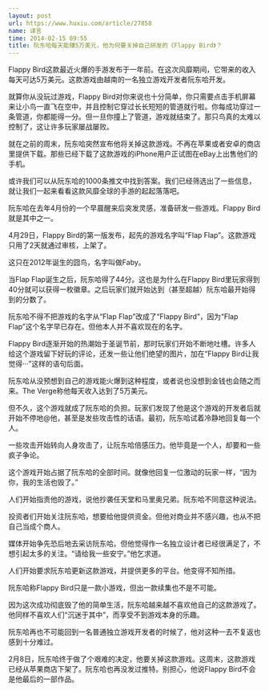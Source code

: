 ```yaml
---
layout: post
url: https://www.huxiu.com/article/27858
name: 译言
time: 2014-02-15 09:55
title: 阮东哈每天能赚5万美元，他为何要关掉自己研发的《Flappy Bird》？
---
```

Flappy Bird这款最近火爆的手游发布于一年前。在这次风靡期间，它带来的收入每天可达5万美元。这款游戏由越南的一名独立游戏开发者阮东哈开发。

就算你从没玩过游戏，Flappy Bird对你来说也十分简单，你只需要点击手机屏幕来让小鸟一直飞在空中，并且控制它穿过长长短短的管道就行啦。你每成功穿过一条管道，你都能得一分。但一旦你撞上了管道，游戏就结束了。那只鸟真的太难以控制了，这让许多玩家屡战屡败。

就在之前的周末，阮东哈突然宣布他将关掉这款游戏。不再在苹果或者安卓的商店里提供下载。那些已经下载了这款游戏的iPhone用户正试图在eBay上出售他们的手机。

或许我们可以从阮东哈的1000条推文中找到答案。我们已经筛选出了一些信息，就让我们一起来看看这款风靡全球的手游的起起落落吧。

阮东哈在去年4月份的一个早晨醒来后突发灵感，准备研发一些游戏。Flappy Bird就是其中之一。

4月29日，Flappy Bird的第一版发布，起先的游戏名字叫“Flap Flap”。这款游戏只用了2天就通过审核，上架了。

这只在2012年诞生的囧鸟，名字叫做Faby。

当Flap Flap诞生之后，阮东哈得了44分。这也是为什么在Flappy Bird里玩家得到40分就可以获得一枚徽章。之后玩家们就开始达到（甚至超越）阮东哈最开始得到的分数了。

阮东哈不得不把游戏的名字从“Flap Flap”改成了“Flappy Bird”，因为“Flap Flap”这个名字早已存在。但他本人并不喜欢现在的名字。

Flappy Bird逐渐开始的热潮始于圣诞节前，那时玩家们开始不断地吐槽。许多人给这个游戏留下好玩的评论，还发一些让他们绝望的图片，加在“Flappy Bird让我觉得···”这样的语句后面。

阮东哈从没预想到自己的游戏能火爆到这种程度，或者说也没想到金钱也会随之而来。The Verge称他每天收入达到了5万美元。

但不久，这个游戏就成了阮东哈的负担。玩家们发现了他是这个游戏的开发者后就开始不停地@他，甚至是发些攻击性的话语。最初，阮东哈试着冷静地回复每一个人。

一些攻击开始转向人身攻击了，让阮东哈倍感压力。他毕竟是一个人，却要和一些疯子争论。

这个游戏开始占据了阮东哈的全部时间。就像他回复一位激动的玩家一样，“因为你，我的生活也毁了。”

人们开始指责他的游戏，说他抄袭任天堂和马里奥兄弟。阮东哈不同意这种说法。

投资者们开始关注阮东哈，想要给他提供资金。但他对商业并不感兴趣，也从不把自己当成个商人。

媒体开始争先恐后地去采访阮东哈。但他觉得作一名独立设计者已经很满足了，不想引起太多的关注。“请给我一些安宁。”他乞求道。

人们开始要求阮东哈更新这款游戏，并提供更多的平台。他变得不知所措。

阮东哈称Flappy Bird只是一款小游戏，但出一款续集也不是不可能。

因为这次成功彻底毁了他的简单生活，阮东哈越来越不喜欢他自己的这款游戏了。他同样不喜欢人们“沉迷于其中”，而享受不到游戏本身的乐趣。

阮东哈再也不可能回到一名普通独立游戏开发者的时候了，他对这种一去不复返也感到十分难过。

2月8日，阮东哈终于做了个艰难的决定，他要关掉这款游戏。这周末，这款游戏已经从苹果商店下架了。阮东哈也再没发过推特。别担心，他说Flappy Bird不会是他最后的一部作品。

